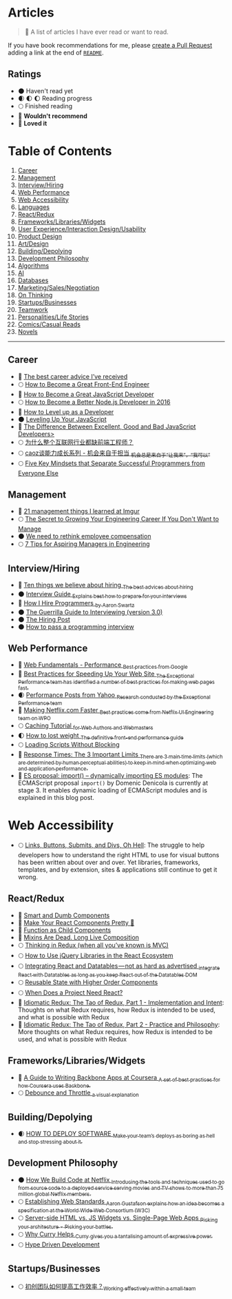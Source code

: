 # Articles

> 🔗 A list of articles I have ever read or want to read.

If you have book recommendations for me, please [create a Pull Request](https://github.com/starandtina/The-Terrible-Front-End-List/compare) adding a link at the end of [`README`](https://github.com/starandtina/The-Terrible-Front-End-List/blob/master/README.md).

## Ratings

- :new_moon: Haven't read yet
- :waxing_crescent_moon: :first_quarter_moon: :moon: Reading progress
- :full_moon: Finished reading
- :full_moon_with_face: **Wouldn't recommend**
- :star2: **Loved it**

# Table of Contents

  1. [Career](#career)
  1. [Management](#management)
  1. [Interview/Hiring](#interview-hiring)
  1. [Web Performance](#wpo)
  1. [Web Accessibility](#a11y)
  1. [Languages](#languages)
  1. [React/Redux](#react-redux)
  1. [Frameworks/Libraries/Widgets](#frameworks-libraries-widgets)
  1. [User Experience/Interaction Design/Usability](#ux)
  1. [Product Design](#product-design)
  1. [Art/Design](#art-design)
  1. [Building/Depolying](#building-deploying)
  1. [Development Philosophy](#development-philosohpy)
  1. [Algorithms](#algos)
  1. [AI](#ai)
  1. [Databases](#db)
  1. [Marketing/Sales/Negotiation](#marketing-sales-negotiation)
  1. [On Thinking](#thinking)
  1. [Startups/Businesses](#startups-businesses)
  1. [Teamwork](#teamwork)
  1. [Personalities/Life Stories](#personalities-life)
  1. [Comics/Casual Reads](#comics-casual-reads)
  1. [Novels](#novels)

----

## <a name='career'>Career</a>

- :star2: [The best career advice I’ve received](http://bit.ly/1XtUaTi)
- :full_moon: [How to Become a Great Front-End Engineer](http://bit.ly/1OZNAAl)
- :star2: [How to Become a Great JavaScript Developer](http://bit.ly/1ML5yFa)
- :full_moon: [How to Become a Better Node.js Developer in 2016](http://bit.ly/1VHLyIt)
- :star2: [How to Level up as a Developer](http://bit.ly/253jyoB)
- :new_moon: [Leveling Up Your JavaScript](http://bit.ly/1QTLtBG)
- :star2: [The Difference Between Excellent, Good and Bad JavaScript Developers>](http://bit.ly/22kCXPF)
- :full_moon: [为什么整个互联网行业都缺前端工程师？](http://bit.ly/1Rk0UF6)
- :full_moon: [caoz谈能力成长系列 - 机会来自于担当 <sub>机会总是来自于“让我来”，“我可以”</sub>](http://dwz.cn/318Ua9)
- :full_moon: [Five Key Mindsets that Separate Successful Programmers from Everyone Else](http://bit.ly/1Td36Jv)

## <a name='management'>Management</a>

- :star2: [21 management things I learned at Imgur](http://bit.ly/1GrSBLK)
- :full_moon: [The Secret to Growing Your Engineering Career If You Don't Want to Manage](http://bit.ly/1otQMNk)
- :new_moon: [We need to rethink employee compensation](http://bit.ly/1BOLjGd)
- :full_moon: [7 Tips for Aspiring Managers in Engineering](http://bit.ly/22iPoPr)

## <a name='interview-hiring'>Interview/Hiring</a>

- :star2: [Ten things we believe about hiring <sub>The best advices about hiring</sub>](http://bit.ly/1XtUxNV)
- :new_moon: [Interview Guide <sub>Explains best how to prepare for your interviews</sub>](http://bit.ly/1TMJwcn)
- :star2: [How I Hire Programmers <sub>by Aaron Swartz</sub>](http://bit.ly/1mm1RJh)
- :new_moon: [The Guerrilla Guide to Interviewing (version 3.0)](http://bit.ly/OXH97X)
- :new_moon: [The Hiring Post](http://bit.ly/1Mg0xFa)
- :new_moon: [How to pass a programming interview](http://bit.ly/1pvRLwS)

## <a name='wpo'>Web Performance</a>

- :star2: [Web Fundamentals - Performance <sub>Best practices from Google</sub>](http://bit.ly/1OHXDfV)
- :star2: [Best Practices for Speeding Up Your Web Site <sub>The Exceptional Performance team has identified a number of best practices for making web pages fast. </sub>](http://yhoo.it/1jY4LHz)
- :waxing_crescent_moon: [Performance Posts from Yahoo <sub>Research conducted by the Exceptional Performance team</sub>](http://bit.ly/1UxGJlY)
- :star2: [Making Netflix.com Faster <sub>Best practices come from Netflix UI Engineering team on WPO</sub>](http://nflx.it/1MPIatu)
- :full_moon: [Caching Tutorial <sub>for Web Authors and Webmasters</sub>](http://bit.ly/PTKHYN)
- :first_quarter_moon: [How to lost weight <sub>The definitive front-end performance guide</sub>](http://bit.ly/1VaX3tN)
- :full_moon: [Loading Scripts Without Blocking](http://bit.ly/1SRttsH)
- :star2: [Response Times: The 3 Important Limits <sub>There are 3 main time limits (which are determined by human perceptual abilities) to keep in mind when optimizing web and application performance.</sub>](http://bit.ly/1ToW0VD)
- :star2: [ES proposal: import() – dynamically importing ES modules](http://2ality.com/2017/01/import-operator.html): The ECMAScript proposal `import()` by Domenic Denicola is currently at stage 3. It enables dynamic loading of ECMAScript modules and is explained in this blog post.

# <a name='a11y'>Web Accessibility</a>

- :full_moon: [Links, Buttons, Submits, and Divs, Oh Hell](http://adrianroselli.com/2016/01/links-buttons-submits-and-divs-oh-hell.html): The struggle to help developers how to understand the right HTML to use for visual buttons has been written about over and over. Yet libraries, frameworks, templates, and by extension, sites & applications still continue to get it wrong.


## <a name='react-redux'>React/Redux</a>

- :star2: [Smart and Dumb Components](https://medium.com/@dan_abramov/smart-and-dumb-components-7ca2f9a7c7d0#.l0xis2l65)
- :star2: [Make Your React Components Pretty 💅](https://medium.com/walmartlabs/make-your-react-components-pretty-a1ae4ec0f56e)
- :star2: [Function as Child Components](https://medium.com/merrickchristensen/function-as-child-components-5f3920a9ace9#.3n1is9sod)
- :star2: [Mixins Are Dead. Long Live Composition](https://medium.com/@dan_abramov/mixins-are-dead-long-live-higher-order-components-94a0d2f9e750#.bhg0iefbm)
- :full_moon: [Thinking in Redux (when all you’ve known is MVC)](https://hackernoon.com/thinking-in-redux-when-all-youve-known-is-mvc-c78a74d35133#.v54filkkd)
- :full_moon: [How to Use jQuery Libraries in the React Ecosystem](https://medium.com/@superKalo/how-to-use-jquery-libraries-in-the-react-ecosystem-7dfeb1aafde0#.hq0hh3b0i)
- :full_moon: [Integrating React and Datatables — not as hard as advertised <sub> integrate React with Datatables as long as you keep React out of the Datatables DOM</sub>](https://medium.com/@zbzzn/integrating-react-and-datatables-not-as-hard-as-advertised-f3364f395dfa#.s2iuhtpii)
- :full_moon: [Reusable State with Higher Order Components](https://daveceddia.com/extract-state-with-higher-order-components/)
- :full_moon: [When Does a Project Need React?](https://css-tricks.com/project-need-react/)
- :star2: [Idiomatic Redux: The Tao of Redux, Part 1 - Implementation and Intent](http://blog.isquaredsoftware.com/2017/05/idiomatic-redux-tao-of-redux-part-1/): Thoughts on what Redux requires, how Redux is intended to be used, and what is possible with Redux
- :star2: [Idiomatic Redux: The Tao of Redux, Part 2 - Practice and Philosophy](http://blog.isquaredsoftware.com/2017/05/idiomatic-redux-tao-of-redux-part-2/): More thoughts on what Redux requires, how Redux is intended to be used, and what is possible with Redux

## <a name='frameworks-libraries-widgets'>Frameworks/Libraries/Widgets</a>

- :star2: [A Guide to Writing Backbone Apps at Coursera <sub>A set of best practices for how Coursera uses Backbone.</sub>](http://bit.ly/1SKHEen)
- :full_moon: [Debounce and Throttle <sub>a visual explanation</sub>](http://bit.ly/23G6tn0)

## <a name='building-deploying'>Building/Depolying</a>

- :waxing_crescent_moon: [HOW TO DEPLOY SOFTWARE <sub>Make your team’s deploys as boring as hell and stop stressing about it.</sub>](http://bit.ly/1L7jLRc)

## <a name='#development-philosohpy'>Development Philosophy</a>

- :new_moon: [How We Build Code at Netflix <sub>Introducing the tools and techniques used to go from source code to a deployed service serving movies and TV shows to more than 75 million global Netflix members.</sub>](http://nflx.it/1pxlTYL)
- :full_moon: [Establishing Web Standards <sub>Aaron Gustafson explains how an idea becomes a specification at the World Wide Web Consortium (W3C)</sub>](http://bit.ly/1XxwzkV)
- :full_moon: [Server-side HTML vs. JS Widgets vs. Single-Page Web Apps <sub>Picking your architecture = Picking your battles.</sub>](http://bit.ly/1S2scy1)
- :full_moon: [Why Curry Helps <sub>Curry gives you a tantalising amount of expressive power.</sub>](http://bit.ly/1NneJkE)
- :full_moon: [Hype Driven Development](https://blog.daftcode.pl/hype-driven-development-3469fc2e9b22)

## <a name='startups-business'>Startups/Businesses</a>

- :full_moon: [初创团队如何提高工作效率？<sub>Working effectively within a small team</sub>](http://bit.ly/1UeLD8A)
